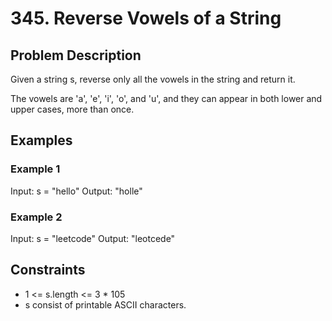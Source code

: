 # 345. Reverse Vowels of a String

## Problem Description

Given a string s, reverse only all the vowels in the string and return it.

The vowels are 'a', 'e', 'i', 'o', and 'u', and they can appear in both lower and upper cases, more than once.

## Examples

### Example 1

Input: s = "hello"
Output: "holle"

### Example 2

Input: s = "leetcode"
Output: "leotcede"

## Constraints

- 1 <= s.length <= 3 * 105
- s consist of printable ASCII characters.
